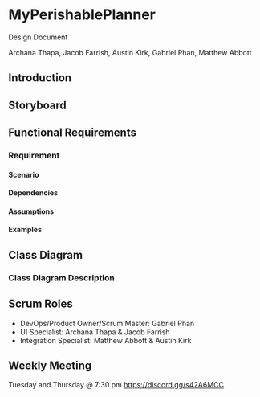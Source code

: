 # MyPerishablePlanner

Design Document

Archana Thapa, Jacob Farrish, Austin Kirk, Gabriel Phan, Matthew Abbott

## Introduction


## Storyboard


## Functional Requirements

### Requirement

#### Scenario



#### Dependencies



#### Assumptions





#### Examples


## Class Diagram


### Class Diagram Description


## Scrum Roles

- DevOps/Product Owner/Scrum Master: Gabriel Phan
- UI Specialist: Archana Thapa & Jacob Farrish
- Integration Specialist: Matthew Abbott & Austin Kirk

## Weekly Meeting

Tuesday and Thursday @ 7:30 pm
https://discord.gg/s42A6MCC
